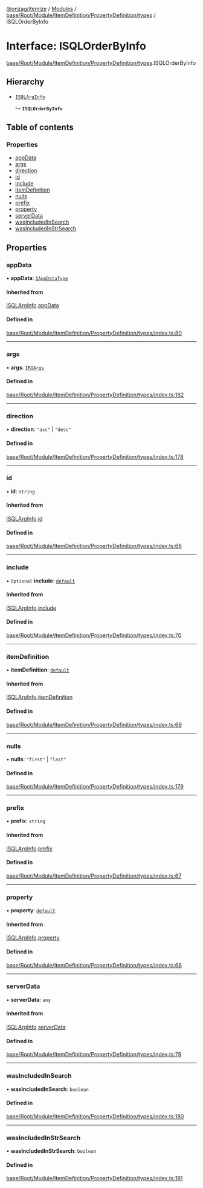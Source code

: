[@onzag/itemize](../README.md) / [Modules](../modules.md) / [base/Root/Module/ItemDefinition/PropertyDefinition/types](../modules/base_Root_Module_ItemDefinition_PropertyDefinition_types.md) / ISQLOrderByInfo

# Interface: ISQLOrderByInfo

[base/Root/Module/ItemDefinition/PropertyDefinition/types](../modules/base_Root_Module_ItemDefinition_PropertyDefinition_types.md).ISQLOrderByInfo

## Hierarchy

- [`ISQLArgInfo`](base_Root_Module_ItemDefinition_PropertyDefinition_types.ISQLArgInfo.md)

  ↳ **`ISQLOrderByInfo`**

## Table of contents

### Properties

- [appData](base_Root_Module_ItemDefinition_PropertyDefinition_types.ISQLOrderByInfo.md#appdata)
- [args](base_Root_Module_ItemDefinition_PropertyDefinition_types.ISQLOrderByInfo.md#args)
- [direction](base_Root_Module_ItemDefinition_PropertyDefinition_types.ISQLOrderByInfo.md#direction)
- [id](base_Root_Module_ItemDefinition_PropertyDefinition_types.ISQLOrderByInfo.md#id)
- [include](base_Root_Module_ItemDefinition_PropertyDefinition_types.ISQLOrderByInfo.md#include)
- [itemDefinition](base_Root_Module_ItemDefinition_PropertyDefinition_types.ISQLOrderByInfo.md#itemdefinition)
- [nulls](base_Root_Module_ItemDefinition_PropertyDefinition_types.ISQLOrderByInfo.md#nulls)
- [prefix](base_Root_Module_ItemDefinition_PropertyDefinition_types.ISQLOrderByInfo.md#prefix)
- [property](base_Root_Module_ItemDefinition_PropertyDefinition_types.ISQLOrderByInfo.md#property)
- [serverData](base_Root_Module_ItemDefinition_PropertyDefinition_types.ISQLOrderByInfo.md#serverdata)
- [wasIncludedInSearch](base_Root_Module_ItemDefinition_PropertyDefinition_types.ISQLOrderByInfo.md#wasincludedinsearch)
- [wasIncludedInStrSearch](base_Root_Module_ItemDefinition_PropertyDefinition_types.ISQLOrderByInfo.md#wasincludedinstrsearch)

## Properties

### appData

• **appData**: [`IAppDataType`](server.IAppDataType.md)

#### Inherited from

[ISQLArgInfo](base_Root_Module_ItemDefinition_PropertyDefinition_types.ISQLArgInfo.md).[appData](base_Root_Module_ItemDefinition_PropertyDefinition_types.ISQLArgInfo.md#appdata)

#### Defined in

[base/Root/Module/ItemDefinition/PropertyDefinition/types/index.ts:80](https://github.com/onzag/itemize/blob/59702dd5/base/Root/Module/ItemDefinition/PropertyDefinition/types/index.ts#L80)

___

### args

• **args**: [`IRQArgs`](rq_querier.IRQArgs.md)

#### Defined in

[base/Root/Module/ItemDefinition/PropertyDefinition/types/index.ts:182](https://github.com/onzag/itemize/blob/59702dd5/base/Root/Module/ItemDefinition/PropertyDefinition/types/index.ts#L182)

___

### direction

• **direction**: ``"asc"`` \| ``"desc"``

#### Defined in

[base/Root/Module/ItemDefinition/PropertyDefinition/types/index.ts:178](https://github.com/onzag/itemize/blob/59702dd5/base/Root/Module/ItemDefinition/PropertyDefinition/types/index.ts#L178)

___

### id

• **id**: `string`

#### Inherited from

[ISQLArgInfo](base_Root_Module_ItemDefinition_PropertyDefinition_types.ISQLArgInfo.md).[id](base_Root_Module_ItemDefinition_PropertyDefinition_types.ISQLArgInfo.md#id)

#### Defined in

[base/Root/Module/ItemDefinition/PropertyDefinition/types/index.ts:66](https://github.com/onzag/itemize/blob/59702dd5/base/Root/Module/ItemDefinition/PropertyDefinition/types/index.ts#L66)

___

### include

• `Optional` **include**: [`default`](../classes/base_Root_Module_ItemDefinition_Include.default.md)

#### Inherited from

[ISQLArgInfo](base_Root_Module_ItemDefinition_PropertyDefinition_types.ISQLArgInfo.md).[include](base_Root_Module_ItemDefinition_PropertyDefinition_types.ISQLArgInfo.md#include)

#### Defined in

[base/Root/Module/ItemDefinition/PropertyDefinition/types/index.ts:70](https://github.com/onzag/itemize/blob/59702dd5/base/Root/Module/ItemDefinition/PropertyDefinition/types/index.ts#L70)

___

### itemDefinition

• **itemDefinition**: [`default`](../classes/base_Root_Module_ItemDefinition.default.md)

#### Inherited from

[ISQLArgInfo](base_Root_Module_ItemDefinition_PropertyDefinition_types.ISQLArgInfo.md).[itemDefinition](base_Root_Module_ItemDefinition_PropertyDefinition_types.ISQLArgInfo.md#itemdefinition)

#### Defined in

[base/Root/Module/ItemDefinition/PropertyDefinition/types/index.ts:69](https://github.com/onzag/itemize/blob/59702dd5/base/Root/Module/ItemDefinition/PropertyDefinition/types/index.ts#L69)

___

### nulls

• **nulls**: ``"first"`` \| ``"last"``

#### Defined in

[base/Root/Module/ItemDefinition/PropertyDefinition/types/index.ts:179](https://github.com/onzag/itemize/blob/59702dd5/base/Root/Module/ItemDefinition/PropertyDefinition/types/index.ts#L179)

___

### prefix

• **prefix**: `string`

#### Inherited from

[ISQLArgInfo](base_Root_Module_ItemDefinition_PropertyDefinition_types.ISQLArgInfo.md).[prefix](base_Root_Module_ItemDefinition_PropertyDefinition_types.ISQLArgInfo.md#prefix)

#### Defined in

[base/Root/Module/ItemDefinition/PropertyDefinition/types/index.ts:67](https://github.com/onzag/itemize/blob/59702dd5/base/Root/Module/ItemDefinition/PropertyDefinition/types/index.ts#L67)

___

### property

• **property**: [`default`](../classes/base_Root_Module_ItemDefinition_PropertyDefinition.default.md)

#### Inherited from

[ISQLArgInfo](base_Root_Module_ItemDefinition_PropertyDefinition_types.ISQLArgInfo.md).[property](base_Root_Module_ItemDefinition_PropertyDefinition_types.ISQLArgInfo.md#property)

#### Defined in

[base/Root/Module/ItemDefinition/PropertyDefinition/types/index.ts:68](https://github.com/onzag/itemize/blob/59702dd5/base/Root/Module/ItemDefinition/PropertyDefinition/types/index.ts#L68)

___

### serverData

• **serverData**: `any`

#### Inherited from

[ISQLArgInfo](base_Root_Module_ItemDefinition_PropertyDefinition_types.ISQLArgInfo.md).[serverData](base_Root_Module_ItemDefinition_PropertyDefinition_types.ISQLArgInfo.md#serverdata)

#### Defined in

[base/Root/Module/ItemDefinition/PropertyDefinition/types/index.ts:79](https://github.com/onzag/itemize/blob/59702dd5/base/Root/Module/ItemDefinition/PropertyDefinition/types/index.ts#L79)

___

### wasIncludedInSearch

• **wasIncludedInSearch**: `boolean`

#### Defined in

[base/Root/Module/ItemDefinition/PropertyDefinition/types/index.ts:180](https://github.com/onzag/itemize/blob/59702dd5/base/Root/Module/ItemDefinition/PropertyDefinition/types/index.ts#L180)

___

### wasIncludedInStrSearch

• **wasIncludedInStrSearch**: `boolean`

#### Defined in

[base/Root/Module/ItemDefinition/PropertyDefinition/types/index.ts:181](https://github.com/onzag/itemize/blob/59702dd5/base/Root/Module/ItemDefinition/PropertyDefinition/types/index.ts#L181)
